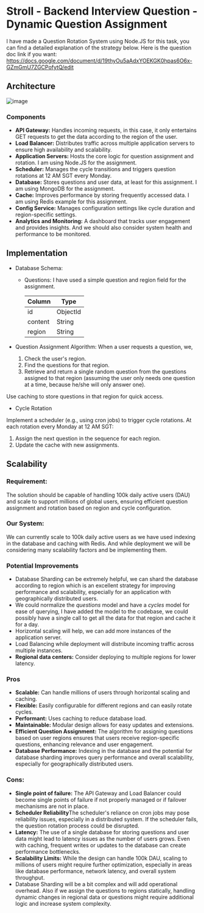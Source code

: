 # Stroll - Backend Interview Question - Dynamic Question Assignment
I have made a Question Rotation System using Node.JS for this task, you can find a detailed explanation of the strategy below. Here is the question doc link if you want: https://docs.google.com/document/d/19thyOu5aAdxYOEKGK0hpas6O6x-GZmGmU7ZGCPofytQ/edit

## Architecture
![image](https://github.com/user-attachments/assets/6794b433-0231-46d2-b0f3-49d27805f562)

### Components
* **API Gateway:** Handles incoming requests, in this case, it only entertains GET requests to get the data according to the region of the user.
* **Load Balancer:** Distributes traffic across multiple application servers to ensure high availability and scalability. 
* **Application Servers:** Hosts the core logic for question assignment and rotation. I am using Node.JS for the assignment.
* **Scheduler:** Manages the cycle transitions and triggers question rotations at 12 AM SGT every Monday.
* **Database:** Stores questions and user data, at least for this assignment. I am using MongoDB for the assignment.
* **Cache:** Improves performance by storing frequently accessed data. I am using Redis example for this assignment.
* **Config Service:** Manages configuration settings like cycle duration and region-specific settings.
* **Analytics and Monitoring:** A dashboard that tracks user engagement and provides insights. And we should also consider system health and performance to be monitored.

## Implementation
* Database Schema:
  - Questions: I have used a simple question and region field for the assignment.
 
    | Column  | Type   |
    |---------|--------|
    | id      | ObjectId |
    | content | String |
    | region  | String |

* Question Assignment Algorithm:
  When a user requests a question, we,
  1. Check the user's region.
  2. Find the questions for that region.
  3. Retrieve and return a single random question from the questions assigned to that region (assuming the user only needs one question at a time, because he/she will only answer one).

Use caching to store questions in that region for quick access.

* Cycle Rotation

Implement a scheduler (e.g., using cron jobs) to trigger cycle rotations. At each rotation every Monday at 12 AM SGT:
1. Assign the next question in the sequence for each region.
2. Update the cache with new assignments.

## Scalability
### Requirement:
The solution should be capable of handling 100k daily active users (DAU) and scale to support millions of global users, ensuring efficient question assignment and rotation based on region and cycle configuration.
### Our System:
We can currently scale to 100k daily active users as we have used indexing in the database and caching with Redis. And while deployment we will be considering many scalability factors and be implementing them.
### Potential Improvements
* Database Sharding can be extremely helpful, we can shard the database according to region which is an excellent strategy for improving performance and scalability, especially for an application with geographically distributed users.  
* We could normalize the *questions* model and have a *cycles* model for ease of querying, I have added the model to the codebase, we could possibly have a single call to get all the data for that region and cache it for a day.
* Horizontal scaling will help, we can add more instances of the application server.
* Load Balancing while deployment will distribute incoming traffic across multiple instances.
* **Regional data centers:** Consider deploying to multiple regions for lower latency.

### Pros
* **Scalable:** Can handle millions of users through horizontal scaling and caching.
* **Flexible:** Easily configurable for different regions and can easily rotate cycles.
* **Performant:** Uses caching to reduce database load.
* **Maintainable:** Modular design allows for easy updates and extensions.
* **Efficient Question Assignment:** The algorithm for assigning questions based on user regions ensures that users receive region-specific questions, enhancing relevance and user engagement.
* **Database Performance:** Indexing in the database and the potential for database sharding improves query performance and overall scalability, especially for geographically distributed users.

### Cons:

* **Single point of failure:** The API Gateway and Load Balancer could become single points of failure if not properly managed or if failover mechanisms are not in place.
* **Scheduler Reliability**The scheduler's reliance on cron jobs may pose reliability issues, especially in a distributed system. If the scheduler fails, the question rotation process could be disrupted.
* **Latency:** The use of a single database for storing questions and user data might lead to latency issues as the number of users grows. Even with caching, frequent writes or updates to the database can create performance bottlenecks.
* **Scalability Limits:** While the design can handle 100k DAU, scaling to millions of users might require further optimization, especially in areas like database performance, network latency, and overall system throughput.
* Database Sharding will be a bit complex and will add operational overhead. Also if we assign the questions to regions statically, handling dynamic changes in regional data or questions might require additional logic and increase system complexity.
